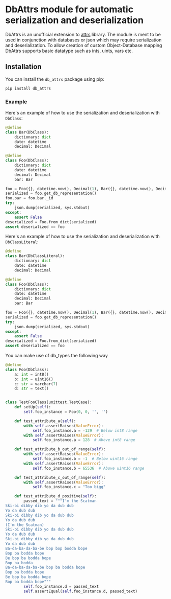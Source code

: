 # DbAttrs module for automatic serialization and deserialization

DbAttrs is an unofficial extension to [attrs](https://www.attrs.org/) library. 
The module is ment to be used in conjunction with databases or json which may require serialization and deserialization.
To allow creation of custom Object-Database mapping DbAttrs supports basic datatype such as ints, uints, vars etc.

## Installation

You can install the `db_attrs` package using pip:

```bash
pip install db_attrs
```

### Example

Here's an example of how to use the serialization and deserialization with `DbClass`:

```python
@define
class Bar(DbClass):
    dictionary: dict
    date: datetime
    decimal: Decimal

@define
class Foo(DbClass):
    dictionary: dict
    date: datetime
    decimal: Decimal
    bar: Bar

foo = Foo({}, datetime.now(), Decimal(1), Bar({}, datetime.now(), Decimal(1)))
serialized = foo.get_db_representation()
foo.bar = foo.bar._id
try:
    json.dump(serialized, sys.stdout)
except:
    assert False
deserialized = Foo.from_dict(serialized)
assert deserialized == foo
```

Here's an example of how to use the serialization and deserialization with `DbClassLiteral`:

```python
@define
class Bar(DbClassLiteral):
    dictionary: dict
    date: datetime
    decimal: Decimal

@define
class Foo(DbClass):
    dictionary: dict
    date: datetime
    decimal: Decimal
    bar: Bar

foo = Foo({}, datetime.now(), Decimal(1), Bar({}, datetime.now(), Decimal(1)))
serialized = foo.get_db_representation()
try:
    json.dump(serialized, sys.stdout)
except:
    assert False
deserialized = Foo.from_dict(serialized)
assert deserialized == foo
```

You can make use of db_types the following way

```python
@define
class Foo(DbClass):
    a: int = int8()
    b: int = uint16()
    c: str = varchar(7)
    d: str = text()


class TestFooClass(unittest.TestCase):
    def setUp(self):
        self.foo_instance = Foo(0, 0, '', '')

    def test_attribute_a(self):
        with self.assertRaises(ValueError):
            self.foo_instance.a = -129  # Below int8 range
        with self.assertRaises(ValueError):
            self.foo_instance.a = 128  # Above int8 range

    def test_attribute_b_out_of_range(self):
        with self.assertRaises(ValueError):
            self.foo_instance.b = -1  # Below uint16 range
        with self.assertRaises(ValueError):
            self.foo_instance.b = 65536  # Above uint16 range

    def test_attribute_c_out_of_range(self):
        with self.assertRaises(ValueError):
            self.foo_instance.c = "Too bigg"

    def test_attribute_d_positive(self):
        passed_text = """I'm the Scatman
Ski-bi dibby dib yo da dub dub
Yo da dub dub
Ski-bi dibby dib yo da dub dub
Yo da dub dub
(I'm the Scatman)
Ski-bi dibby dib yo da dub dub
Yo da dub dub
Ski-bi dibby dib yo da dub dub
Yo da dub dub
Ba-da-ba-da-ba-be bop bop bodda bope
Bop ba bodda bope
Be bop ba bodda bope
Bop ba bodda
Ba-da-ba-da-ba-be bop ba bodda bope
Bop ba bodda bope
Be bop ba bodda bope
Bop ba bodda bope"""
        self.foo_instance.d = passed_text
        self.assertEqual(self.foo_instance.d, passed_text)
```
